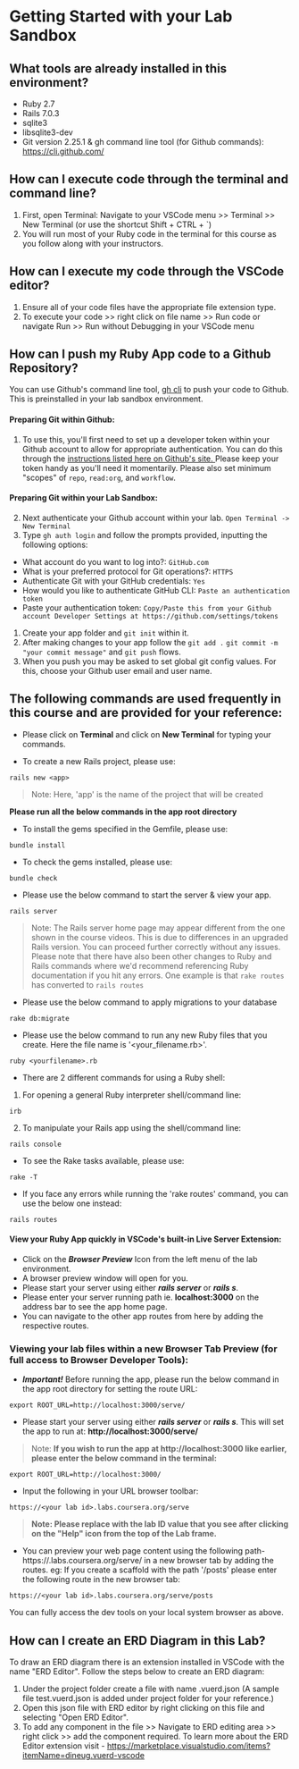 # Getting Started with your Lab Sandbox

## What tools are already installed in this environment?
- Ruby 2.7
- Rails 7.0.3
- sqlite3 
- libsqlite3-dev
- Git version 2.25.1 & gh command line tool (for Github commands): https://cli.github.com/

## How can I execute code through the terminal and command line?
1. First, open Terminal: Navigate to your VSCode menu >> Terminal >> New Terminal 
(or use the shortcut Shift + CTRL + `)
2. You will run most of your Ruby code in the terminal for this course as you follow along with your instructors.

## How can I execute my code through the VSCode editor?
1. Ensure all of your code files have the appropriate file extension type.
2. To execute your code >> right click on file name >> Run code 
   or navigate Run >> Run without Debugging in your VSCode menu

## How can I push my Ruby App code to a Github Repository?
You can use Github's command line tool,  <a href="https://cli.github.com/">gh cli</a> to push your code to Github.
This is preinstalled in your lab sandbox environment. 

#### Preparing Git within Github:
1. To use this, you'll first need to set up a developer token
within your Github account to allow for appropriate authentication. You can do this through the <a href="https://docs.github.com/en/authentication/keeping-your-account-and-data-secure/creating-a-personal-access-token">instructions listed here on Github's site. </a> Please keep your token handy as you'll need it momentarily. 
Please also set minimum "scopes" of `repo`, `read:org`, and `workflow`.

#### Preparing Git within your Lab Sandbox:
2. Next authenticate your Github account within your lab. `Open Terminal -> New Terminal`
3. Type `gh auth login` and follow the prompts provided, inputting the following options:
- What account do you want to log into?: `GitHub.com`
- What is your preferred protocol for Git operations?: `HTTPS`
- Authenticate Git with your GitHub credentials: `Yes`
- How would you like to authenticate GitHub CLI: `Paste an authentication token`
- Paste your authentication token: `Copy/Paste this from your Github account Developer Settings at https://github.com/settings/tokens`

1. Create your app folder and `git init` within it.
2. After making changes to your app follow the `git add .` `git commit -m "your commit message"` and `git push` flows.
3. When you push you may be asked to set global git config values. For this, choose your Github user email and user name.


## The following commands are used frequently in this course and are provided for your reference: 

- Please click on **Terminal** and click on **New Terminal** for typing your commands.

- To create a new Rails project, please use:
```
rails new <app>
```
> Note: Here, 'app' is the name of the project that will be created

**Please run all the below commands in the app root directory**

- To install the gems specified in the Gemfile, please use:
```
bundle install
```

- To check the gems installed, please use:
```
bundle check
```

- Please use the below command to start the server & view your app.
```
rails server
```
> Note: The Rails server home page may appear different from the one shown in the course videos.
This is due to differences in an upgraded Rails version. You can proceed further correctly without any issues.
Please note that there have also been other changes to Ruby and Rails commands where we'd recommend 
referencing Ruby documentation if you hit any errors. One example is that `rake routes` has converted to `rails routes`

- Please use the below command to apply migrations to your database
```
rake db:migrate
```

- Please use the below command to run any new Ruby files that you create. Here the file name is '<your_filename.rb>'.
```
ruby <yourfilename>.rb
```

- There are 2 different commands for using a Ruby shell:

1. For opening a general Ruby interpreter shell/command line:
```
irb
```
2. To manipulate your Rails app using the shell/command line:
```
rails console
```

- To see the Rake tasks available, please use:
```
rake -T
```

- If you face any errors while running the 'rake routes' command, you can use the below one instead:
```
rails routes
```

#### View your Ruby App quickly in VSCode's built-in Live Server Extension:
- Click on the ***Browser Preview*** Icon from the left menu of the lab environment.
- A browser preview window will open for you.
- Please start your server using either ***rails server*** or ***rails s***. 
- Please enter your server running path ie. **localhost:3000** on the address bar to see the app home page.
- You can navigate to the other app routes from here by adding the respective routes.

### Viewing your lab files within a new Browser Tab Preview (for full access to Browser Developer Tools):
- ***Important!*** Before running the app, please run the below command in the app root directory for setting the route URL:
```
export ROOT_URL=http://localhost:3000/serve/
```
- Please start your server using either ***rails server*** or ***rails s***. This will set the app to run at:  **http://localhost:3000/serve/**

> Note: **If you wish to run the app at http://localhost:3000 like earlier, please enter the below command in the terminal:**
```
export ROOT_URL=http://localhost:3000/
```
- Input the following in your URL browser toolbar:
```
https://<your lab id>.labs.coursera.org/serve
```
> **Note: Please replace <your lab id> with the lab ID value that you see after clicking on the "Help" icon from the top of the Lab frame.**

- You can preview your web page content using the following path- https://<your lab id>.labs.coursera.org/serve/ in a new browser tab by adding the routes.
eg:  If you create a scaffold with the path '/posts' please enter the following route in the new browser tab:
```
https://<your lab id>.labs.coursera.org/serve/posts
```
You can fully access the dev tools on your local system browser as above.

## How can I create an ERD Diagram in this Lab?
To draw an ERD diagram there is an extension installed in VSCode with the name "ERD Editor". 
Follow the steps below to create an ERD diagram:

1. Under the project folder create a file with name <file name>.vuerd.json 
(A sample file test.vuerd.json is added under project folder for your reference.)
1. Open this json file with ERD editor by right clicking on this file and selecting "Open ERD Editor".
2. To add any component in the file >> Navigate to ERD editing area >> right click >> add the component required. To learn more about the ERD Editor extension visit - https://marketplace.visualstudio.com/items?itemName=dineug.vuerd-vscode

